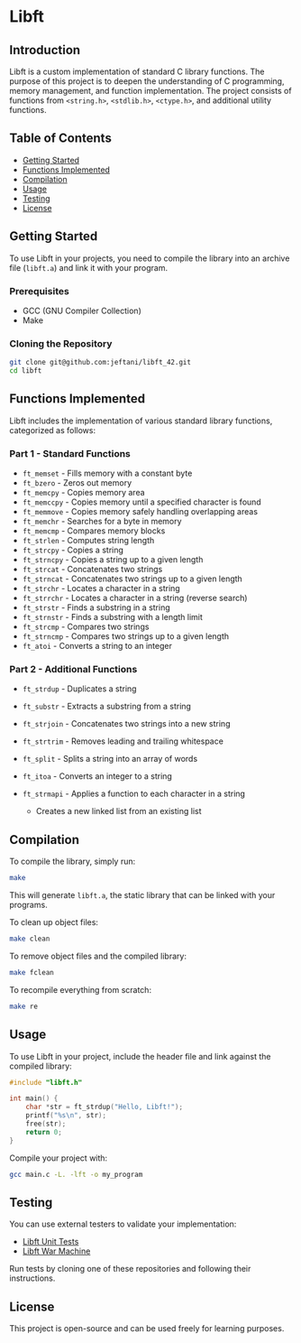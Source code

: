# Libft

## Introduction
Libft is a custom implementation of standard C library functions. The purpose of this project is to deepen the understanding of C programming, memory management, and function implementation. The project consists of functions from `<string.h>`, `<stdlib.h>`, `<ctype.h>`, and additional utility functions.

## Table of Contents
- [Getting Started](#getting-started)
- [Functions Implemented](#functions-implemented)
- [Compilation](#compilation)
- [Usage](#usage)
- [Testing](#testing)
- [License](#license)

## Getting Started
To use Libft in your projects, you need to compile the library into an archive file (`libft.a`) and link it with your program.

### Prerequisites
- GCC (GNU Compiler Collection)
- Make

### Cloning the Repository
```sh
git clone git@github.com:jeftani/libft_42.git
cd libft
```

## Functions Implemented
Libft includes the implementation of various standard library functions, categorized as follows:

### Part 1 - Standard Functions
- `ft_memset`  - Fills memory with a constant byte
- `ft_bzero`   - Zeros out memory
- `ft_memcpy`  - Copies memory area
- `ft_memccpy` - Copies memory until a specified character is found
- `ft_memmove` - Copies memory safely handling overlapping areas
- `ft_memchr`  - Searches for a byte in memory
- `ft_memcmp`  - Compares memory blocks
- `ft_strlen`  - Computes string length
- `ft_strcpy`  - Copies a string
- `ft_strncpy` - Copies a string up to a given length
- `ft_strcat`  - Concatenates two strings
- `ft_strncat` - Concatenates two strings up to a given length
- `ft_strchr`  - Locates a character in a string
- `ft_strrchr` - Locates a character in a string (reverse search)
- `ft_strstr`  - Finds a substring in a string
- `ft_strnstr` - Finds a substring with a length limit
- `ft_strcmp`  - Compares two strings
- `ft_strncmp` - Compares two strings up to a given length
- `ft_atoi`    - Converts a string to an integer

### Part 2 - Additional Functions
- `ft_strdup`  - Duplicates a string
- `ft_substr`  - Extracts a substring from a string
- `ft_strjoin` - Concatenates two strings into a new string
- `ft_strtrim` - Removes leading and trailing whitespace
- `ft_split`   - Splits a string into an array of words
- `ft_itoa`    - Converts an integer to a string
- `ft_strmapi` - Applies a function to each character in a string

   - Creates a new linked list from an existing list

## Compilation
To compile the library, simply run:
```sh
make
```
This will generate `libft.a`, the static library that can be linked with your programs.

To clean up object files:
```sh
make clean
```
To remove object files and the compiled library:
```sh
make fclean
```
To recompile everything from scratch:
```sh
make re
```

## Usage
To use Libft in your project, include the header file and link against the compiled library:

```c
#include "libft.h"

int main() {
    char *str = ft_strdup("Hello, Libft!");
    printf("%s\n", str);
    free(str);
    return 0;
}
```

Compile your project with:
```sh
gcc main.c -L. -lft -o my_program
```

## Testing
You can use external testers to validate your implementation:

- [Libft Unit Tests](https://github.com/alelievr/libft-unit-test)
- [Libft War Machine](https://github.com/ska42/libft-war-machine)

Run tests by cloning one of these repositories and following their instructions.

## License
This project is open-source and can be used freely for learning purposes.


